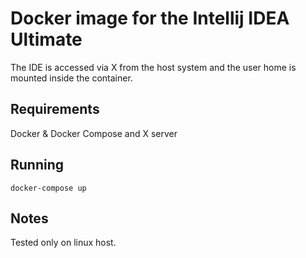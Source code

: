 # Docker image for the Intellij IDEA Ultimate

The IDE is accessed via X from the host system and the user home is mounted inside the container.

## Requirements

Docker & Docker Compose and X server

## Running

```
docker-compose up
```

## Notes

Tested only on linux host.
